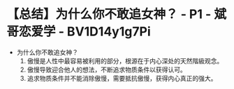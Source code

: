 # 【总结】为什么你不敢追女神？ - P1 - 斌哥恋爱学 - BV1D14y1g7Pi

-   为什么你不敢追女神？
    1.  傲慢是人性中最容易被利用的部分，根源在于内心深处的天然階級观念。
    2.  傲慢导致迎合他人的想法，不断追求物质条件以获得认可。
    3.  追求物质条件并不能消除傲慢，需要抵抗傲慢，获得内心真正的强大。